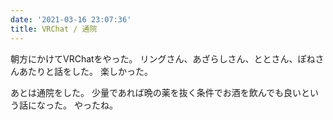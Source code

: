 ```yaml
---
date: '2021-03-16 23:07:36'
title: VRChat / 通院
---
```


朝方にかけてVRChatをやった。
リングさん、あざらしさん、ととさん、ぽねさんあたりと話をした。
楽しかった。

あとは通院をした。
少量であれば晩の薬を抜く条件でお酒を飲んでも良いという話になった。
やったね。